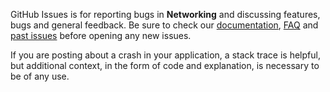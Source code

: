 GitHub Issues is for reporting bugs in **Networking** and discussing features, bugs and general feedback. Be sure to check our [documentation](http://cocoadocs.org/docsets/Networking), [FAQ](https://github.com/NSElvis/Networking/wiki/FAQ) and [past issues](https://github.com/NSElvis/Networking/issues?state=closed) before opening any new issues.

If you are posting about a crash in your application, a stack trace is helpful, but additional context, in the form of code and explanation, is necessary to be of any use.
